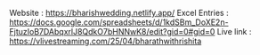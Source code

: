 Website : https://bharishwedding.netlify.app/
Excel Entries : https://docs.google.com/spreadsheets/d/1kdSBm_DoXE2n-FjtuzIoB7DAbqxrlJ8QdkO7bHNNwK8/edit?gid=0#gid=0
Live link : https://vlivestreaming.com/25/04/bharathwithrishita
